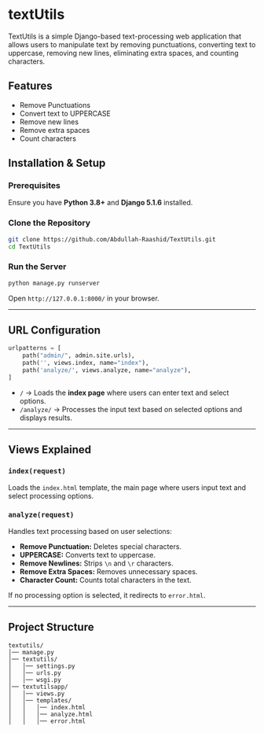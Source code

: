 # textUtils
TextUtils is a simple Django-based text-processing web application that allows users to manipulate text by removing punctuations, converting text to uppercase, removing new lines, eliminating extra spaces, and counting characters.

## Features
- Remove Punctuations
- Convert text to UPPERCASE
- Remove new lines
- Remove extra spaces
- Count characters

## Installation & Setup

### Prerequisites
Ensure you have **Python 3.8+** and **Django 5.1.6** installed.

### Clone the Repository
```sh
git clone https://github.com/Abdullah-Raashid/TextUtils.git
cd TextUtils
```

### Run the Server
```sh
python manage.py runserver
```
Open `http://127.0.0.1:8000/` in your browser.

---

## URL Configuration
```python
urlpatterns = [
    path("admin/", admin.site.urls),
    path('', views.index, name="index"),
    path('analyze/', views.analyze, name="analyze"),
]
```
- `/` → Loads the **index page** where users can enter text and select options.
- `/analyze/` → Processes the input text based on selected options and displays results.

---

## Views Explained

### `index(request)`
Loads the `index.html` template, the main page where users input text and select processing options.

### `analyze(request)`
Handles text processing based on user selections:
- **Remove Punctuation:** Deletes special characters.
- **UPPERCASE:** Converts text to uppercase.
- **Remove Newlines:** Strips `\n` and `\r` characters.
- **Remove Extra Spaces:** Removes unnecessary spaces.
- **Character Count:** Counts total characters in the text.

If no processing option is selected, it redirects to `error.html`.

---

## Project Structure
```
textutils/
│── manage.py
│── textutils/
│   │── settings.py
│   │── urls.py
│   │── wsgi.py
│── textutilsapp/
│   │── views.py
│   │── templates/
│   │   │── index.html
│   │   │── analyze.html
│   │   │── error.html
```
